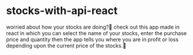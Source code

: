 # stocks-with-api-react
worried about how your stocks are doing?🤔 check out this app made in react in which you can select the name of your stocks, enter the purchase price and quantity then the app tells you where you are in profit or loss depending upon the current price of the stocks.💸
